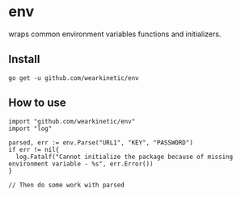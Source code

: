 # env

wraps common environment variables functions and initializers.

## Install

`go get -u github.com/wearkinetic/env`

## How to use

```golang
import "github.com/wearkinetic/env"
import "log"

parsed, err := env.Parse("URL1", "KEY", "PASSWORD")
if err != nil{
  log.Fatalf("Cannot initialize the package because of missing environment variable - %s", err.Error())
}

// Then do some work with parsed
```
